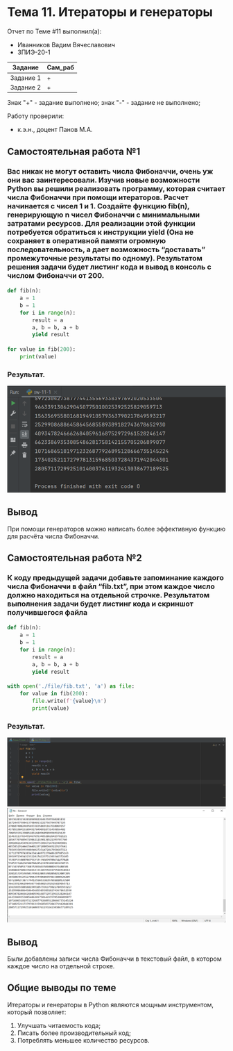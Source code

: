 # Тема 11. Итераторы и генераторы
Отчет по Теме #11 выполнил(а):
- Иванников Вадим Вячеславович
- ЗПИЭ-20-1

| Задание   | Сам_раб |
|-----------|---------|
| Задание 1 | +       |
| Задание 2 | +       |

Знак "+" - задание выполнено; знак "-" - задание не выполнено;

Работу проверили:
- к.э.н., доцент Панов М.А.

## Самостоятельная работа №1
### Вас никак не могут оставить числа Фибоначчи, очень уж они вас заинтересовали. Изучив новые возможности Python вы решили реализовать программу, которая считает числа Фибоначчи при помощи итераторов. Расчет начинается с чисел 1 и 1. Создайте функцию fib(n), генерирующую n чисел Фибоначчи с минимальными затратами ресурсов. Для реализации этой функции потребуется обратиться к инструкции yield (Она не сохраняет в оперативной памяти огромную последовательность, а дает возможность “доставать” промежуточные результаты по одному). Результатом решения задачи будет листинг кода и вывод в консоль с числом Фибоначчи от 200.

```python
def fib(n):
    a = 1
    b = 1
    for i in range(n):
        result = a
        a, b = b, a + b
        yield result

for value in fib(200):
    print(value)
```

### Результат.

![Результат задания 1](./pics/pic-1.png)

## Вывод

При помощи генераторов можно написать более эффективную функцию для расчёта числа Фибоначчи.

## Самостоятельная работа №2
### К коду предыдущей задачи добавьте запоминание каждого числа Фибоначчи в файл “fib.txt”, при этом каждое число должно находиться на отдельной строчке. Результатом выполнения задачи будет листинг кода и скриншот получившегося файла

```python
def fib(n):
    a = 1
    b = 1
    for i in range(n):
        result = a
        a, b = b, a + b
        yield result

with open('./file/fib.txt', 'a') as file:
    for value in fib(200):
        file.write(f'{value}\n')
        print(value)
```

### Результат.

![Результат задания 2](./pics/pic-2.png)
![Результат задания 2](./pics/pic-3.png)

## Вывод

Были добавлены записи числа Фибоначчи в текстовый файл, в котором каждое число на отдельной строке.

## Общие выводы по теме

Итераторы и генераторы в Python являются мощным инструментом, который позволяет:
1. Улучшать читаемость кода;
2. Писать более производительный код;
3. Потреблять меньшее количество ресурсов.